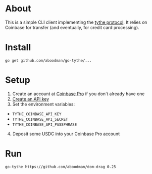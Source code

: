 # About

This is a simple CLI client implementing the [tythe protocol](https://github.com/aboodman/tythe). It relies on Coinbase for transfer (and eventually, for credit card processing).

# Install

```
go get github.com/aboodman/go-tythe/...
```

# Setup

1. Create an account at [Coinbase Pro](https://pro.coinbase.com) if you don't already have one
2. [Create an API key](https://support.pro.coinbase.com/customer/en/portal/articles/2945320-how-do-i-create-an-api-key-for-coinbase-pro-)
3. Set the environment variables:
  * `TYTHE_COINBASE_API_KEY`
  * `TYTHE_COINBASE_API_SECRET`
  * `TYTHE_COINBASE_API_PASSPHRASE`
4. Deposit some USDC into your Coinbase Pro account

# Run

```
go-tythe https://github.com/aboodman/dom-drag 0.25
```
